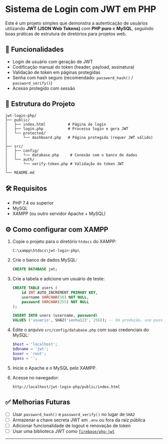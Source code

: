 # Sistema de Login com JWT em PHP

Este é um projeto simples que demonstra a autenticação de usuários utilizando **JWT (JSON Web Tokens)** com **PHP puro** e **MySQL**, seguindo boas práticas de estrutura de diretórios para projetos web.

## 🔐 Funcionalidades

- Login de usuário com geração de JWT
- Codificação manual do token (header, payload, assinatura)
- Validação de token em páginas protegidas
- Senha com hash seguro (recomendado: `password_hash()` / `password_verify()`)
- Acesso protegido com sessão

## 📁 Estrutura do Projeto

```
jwt-login-php/
├── public/
│   ├── index.html          # Página de login
│   ├── login.php           # Processa login e gera JWT
│   └── protected/
│       └── dashboard.php   # Página protegida (requer JWT válido)
│
├── src/
│   ├── config/
│   │   └── database.php     # Conexão com o banco de dados
│   └── auth/
│       └── verify-token.php # Validação do token JWT
│
└── README.md
```

## 🛠 Requisitos

- PHP 7.4 ou superior
- MySQL
- XAMPP (ou outro servidor Apache + MySQL)

## ⚙️ Como configurar com XAMPP

1. Copie o projeto para o diretório `htdocs` do XAMPP:

   ```
   C:\xampp\htdocs\jwt-login-php\
   ```

2. Crie o banco de dados MySQL:

   ```sql
   CREATE DATABASE jwt;
   ```

3. Crie a tabela e adicione um usuário de teste:

   ```sql
   CREATE TABLE users (
       id INT AUTO_INCREMENT PRIMARY KEY,
       username VARCHAR(50) NOT NULL,
       password VARCHAR(255) NOT NULL
   );

   INSERT INTO users (username, password)
   VALUES ('usuario', SHA2('senha123', 256)); -- Em produção, use password_hash()
   ```

4. Edite o arquivo `src/config/database.php` com suas credenciais do MySQL:

   ```php
   $host = 'localhost';
   $dbname = 'jwt';
   $user = 'root';
   $pass = '';
   ```

5. Inicie o Apache e o MySQL pelo XAMPP.

6. Acesse no navegador:
   ```
   http://localhost/jwt-login-php/public/index.html
   ```

## ✅ Melhorias Futuras

- [ ] Usar `password_hash()` e `password_verify()` no lugar de `SHA2`
- [ ] Armazenar a chave secreta JWT em `.env` ou fora da raiz pública
- [ ] Adicionar funcionalidade de logout e renovação de token
- [ ] Usar uma biblioteca JWT como [`firebase/php-jwt`](https://github.com/firebase/php-jwt)
<hr>
